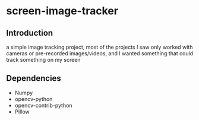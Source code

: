 # screen-image-tracker
## Introduction
a simple image tracking project, 
most of the projects I saw only worked with cameras or pre-recorded images/videos,
and I wanted something that could track something on my screen

## Dependencies
* Numpy
* opencv-python
* opencv-contrib-python
* Pillow

